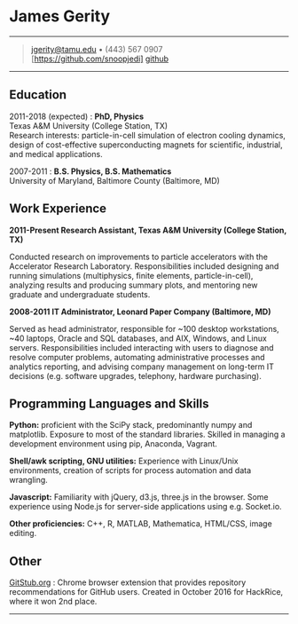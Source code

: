 James Gerity
============

----

> <jgerity@tamu.edu> • (443) 567 0907  
> [https://github.com/snoopjedi] [github]

----

Education
---------

2011-2018 (expected)
:   **PhD, Physics**  
    Texas A&M University (College Station, TX)  
    Research interests: particle-in-cell simulation of electron cooling dynamics,
    design of cost-effective superconducting magnets for scientific, industrial,
    and medical applications.


2007-2011
:   **B.S. Physics, B.S. Mathematics**  
    University of Maryland, Baltimore County (Baltimore, MD)

Work Experience
----------

**2011-Present Research Assistant, Texas A&M University (College Station, TX)**

Conducted research on improvements to particle accelerators with the
Accelerator Research Laboratory.  Responsibilities included designing and
running simulations (multiphysics, finite elements, particle-in-cell),
analyzing results and producing summary plots, and mentoring new graduate and
undergraduate students.

**2008-2011 IT Administrator, Leonard Paper Company (Baltimore, MD)**

Served as head administrator, responsible for ~100 desktop workstations, ~40
laptops, Oracle and SQL databases, and AIX, Windows, and Linux servers.
Responsibilities included interacting with users to diagnose and resolve
computer problems, automating administrative processes and analytics reporting,
and advising company management on long-term IT decisions (e.g. software
upgrades, telephony, hardware purchasing).

Programming Languages and Skills
----------

**Python:** proficient with the SciPy stack, predominantly numpy and
matplotlib.  Exposure to most of the standard libraries.  Skilled
in managing a development environment using pip, Anaconda, Vagrant.  

**Shell/awk scripting, GNU utilities:** Experience with Linux/Unix environments,
creation of scripts for process automation and data wrangling.  

**Javascript:** Familiarity with jQuery, d3.js, three.js in the browser.  Some
experience using Node.js for server-side applications using e.g. Socket.io.

**Other proficiencies:** C++, R, MATLAB, Mathematica, HTML/CSS, image editing.

Other
--------------------

[GitStub.org](http://gitstub.org)
:   Chrome browser extension that provides repository recommendations for
    GitHub users. Created in October 2016 for HackRice, where it won 2nd place.

----

[github]: https://github.com/snoopjedi
